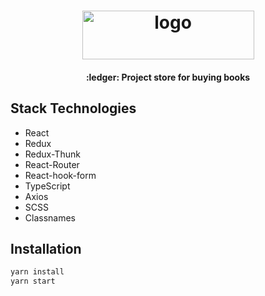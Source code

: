 <h1 align="center">
    <img width="275" height="78" src="https://user-images.githubusercontent.com/32206164/84589665-cf725680-ae38-11ea-828b-b20eada43eae.png" alt="logo">
</h1>

<h4 align="center">:ledger: Project store for buying books</h4>

## Stack Technologies

- React
- Redux
- Redux-Thunk
- React-Router
- React-hook-form
- TypeScript
- Axios
- SCSS
- Classnames

## Installation

```bash
yarn install
yarn start
```